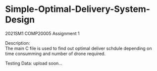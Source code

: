 # Simple-Optimal-Delivery-System-Design
2021SM1 COMP20005 Assignment 1

Description:  
The main C file is used to find out optimal deliver schdule depending on time consumming and number of drone required. 

Testing Data:
upload soon...
